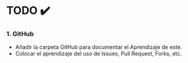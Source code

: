 # TODO :heavy_check_mark:

### 1. GitHub

* Añadir la carpeta GitHub para documentar el Aprendizaje de este.
* Colocar el aprendizaje del uso de Issues, Pull Request, Forks, etc.